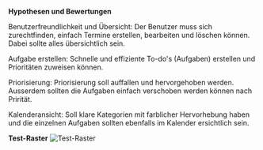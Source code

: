 **Hypothesen und Bewertungen**

Benutzerfreundlichkeit und Übersicht: Der Benutzer muss sich zurechtfinden, einfach Termine erstellen, bearbeiten und löschen können. Dabei sollte alles übersichtlich sein. 

Aufgabe erstellen: Schnelle und effiziente To-do's (Aufgaben) erstellen und Prioritäten zuweisen können. 

Priorisierung: Priorisierung soll auffallen und hervorgehoben werden. Ausserdem sollten die Aufgaben einfach verschoben werden können nach Prirität.

Kalenderansicht: Soll klare Kategorien mit farblicher Hervorhebung haben und die einzelnen Aufgaben sollten ebenfalls im Kalender ersichtlich sein.

**Test-Raster**
![Test-Raster](https://github.com/alinaaval/App_Mhadhu_Alina-1/assets/162150437/74792504-52c1-4c1c-8626-cf43084a0983)





